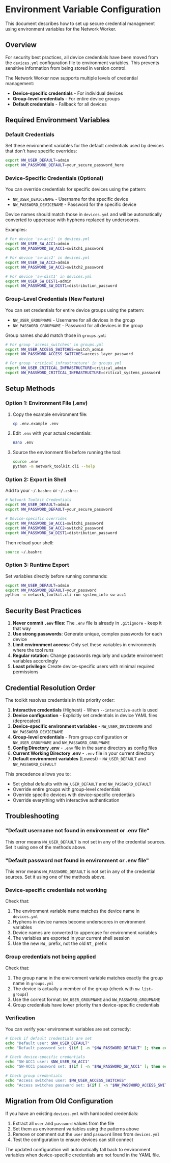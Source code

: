 # Environment Variable Configuration

This document describes how to set up secure credential management using environment variables for the Network Worker.

## Overview

For security best practices, all device credentials have been moved from the `devices.yml` configuration file to environment variables. This prevents sensitive information from being stored in version control.

The Network Worker now supports multiple levels of credential management:
- **Device-specific credentials** - For individual devices
- **Group-level credentials** - For entire device groups
- **Default credentials** - Fallback for all devices

## Required Environment Variables

### Default Credentials

Set these environment variables for the default credentials used by devices that don't have specific overrides:

```bash
export NW_USER_DEFAULT=admin
export NW_PASSWORD_DEFAULT=your_secure_password_here
```

### Device-Specific Credentials (Optional)

You can override credentials for specific devices using the pattern:
- `NW_USER_DEVICENAME` - Username for the specific device
- `NW_PASSWORD_DEVICENAME` - Password for the specific device

Device names should match those in `devices.yml` and will be automatically converted to uppercase with hyphens replaced by underscores.

Examples:
```bash
# For device 'sw-acc1' in devices.yml
export NW_USER_SW_ACC1=admin
export NW_PASSWORD_SW_ACC1=switch1_password

# For device 'sw-acc2' in devices.yml
export NW_USER_SW_ACC2=admin
export NW_PASSWORD_SW_ACC2=switch2_password

# For device 'sw-dist1' in devices.yml
export NW_USER_SW_DIST1=admin
export NW_PASSWORD_SW_DIST1=distribution_password
```

### Group-Level Credentials (New Feature)

You can set credentials for entire device groups using the pattern:
- `NW_USER_GROUPNAME` - Username for all devices in the group
- `NW_PASSWORD_GROUPNAME` - Password for all devices in the group

Group names should match those in `groups.yml`:

```bash
# For group 'access_switches' in groups.yml
export NW_USER_ACCESS_SWITCHES=switch_admin
export NW_PASSWORD_ACCESS_SWITCHES=access_layer_password

# For group 'critical_infrastructure' in groups.yml
export NW_USER_CRITICAL_INFRASTRUCTURE=critical_admin
export NW_PASSWORD_CRITICAL_INFRASTRUCTURE=critical_systems_password
```

## Setup Methods

### Option 1: Environment File (.env)

1. Copy the example environment file:
   ```bash
   cp .env.example .env
   ```

2. Edit `.env` with your actual credentials:
   ```bash
   nano .env
   ```

3. Source the environment file before running the tool:
   ```bash
   source .env
   python -m network_toolkit.cli --help
   ```

### Option 2: Export in Shell

Add to your `~/.bashrc` or `~/.zshrc`:
```bash
# Network Toolkit Credentials
export NW_USER_DEFAULT=admin
export NW_PASSWORD_DEFAULT=your_secure_password

# Device-specific overrides
export NW_PASSWORD_SW_ACC1=switch1_password
export NW_PASSWORD_SW_ACC2=switch2_password
export NW_PASSWORD_SW_DIST1=distribution_password
```

Then reload your shell:
```bash
source ~/.bashrc
```

### Option 3: Runtime Export

Set variables directly before running commands:
```bash
export NW_USER_DEFAULT=admin
export NW_PASSWORD_DEFAULT=your_password
python -m network_toolkit.cli run system_info sw-acc1
```

## Security Best Practices

1. **Never commit `.env` files**: The `.env` file is already in `.gitignore` - keep it that way
2. **Use strong passwords**: Generate unique, complex passwords for each device
3. **Limit environment access**: Only set these variables in environments where the tool runs
4. **Regular rotation**: Change passwords regularly and update environment variables accordingly
5. **Least privilege**: Create device-specific users with minimal required permissions

## Credential Resolution Order

The toolkit resolves credentials in this priority order:

1. **Interactive credentials** (Highest) - When `--interactive-auth` is used
2. **Device configuration** - Explicitly set credentials in device YAML files (deprecated)
3. **Device-specific environment variables** - `NW_USER_DEVICENAME` and `NW_PASSWORD_DEVICENAME`
4. **Group-level credentials** - From group configuration or `NW_USER_GROUPNAME` and `NW_PASSWORD_GROUPNAME`
5. **Config Directory .env** - `.env` file in the same directory as config files  
6. **Current Working Directory .env** - `.env` file in your current directory
7. **Default environment variables** (Lowest) - `NW_USER_DEFAULT` and `NW_PASSWORD_DEFAULT`

This precedence allows you to:
- Set global defaults with `NW_USER_DEFAULT` and `NW_PASSWORD_DEFAULT`
- Override entire groups with group-level credentials
- Override specific devices with device-specific credentials
- Override everything with interactive authentication

## Troubleshooting

### "Default username not found in environment or .env file"

This error means `NW_USER_DEFAULT` is not set in any of the credential sources. Set it using one of the methods above.

### "Default password not found in environment or .env file"

This error means `NW_PASSWORD_DEFAULT` is not set in any of the credential sources. Set it using one of the methods above.

### Device-specific credentials not working

Check that:
1. The environment variable name matches the device name in `devices.yml`
2. Hyphens in device names become underscores in environment variables
3. Device names are converted to uppercase for environment variables
4. The variables are exported in your current shell session
5. Use the new `NW_` prefix, not the old `NT_` prefix

### Group credentials not being applied

Check that:
1. The group name in the environment variable matches exactly the group name in `groups.yml`
2. The device is actually a member of the group (check with `nw list-groups`)
3. Use the correct format: `NW_USER_GROUPNAME` and `NW_PASSWORD_GROUPNAME`
4. Group credentials have lower priority than device-specific credentials

### Verification

You can verify your environment variables are set correctly:
```bash
# Check if default credentials are set
echo "Default user: $NW_USER_DEFAULT"
echo "Default password set: $(if [ -n "$NW_PASSWORD_DEFAULT" ]; then echo "Yes"; else echo "No"; fi)"

# Check device-specific credentials
echo "SW-ACC1 user: $NW_USER_SW_ACC1"
echo "SW-ACC1 password set: $(if [ -n "$NW_PASSWORD_SW_ACC1" ]; then echo "Yes"; else echo "No"; fi)"

# Check group credentials
echo "Access switches user: $NW_USER_ACCESS_SWITCHES"
echo "Access switches password set: $(if [ -n "$NW_PASSWORD_ACCESS_SWITCHES" ]; then echo "Yes"; else echo "No"; fi)"
```

## Migration from Old Configuration

If you have an existing `devices.yml` with hardcoded credentials:

1. Extract all `user` and `password` values from the file
2. Set them as environment variables using the patterns above
3. Remove or comment out the `user` and `password` lines from `devices.yml`
4. Test the configuration to ensure devices can still connect

The updated configuration will automatically fall back to environment variables when device-specific credentials are not found in the YAML file.
